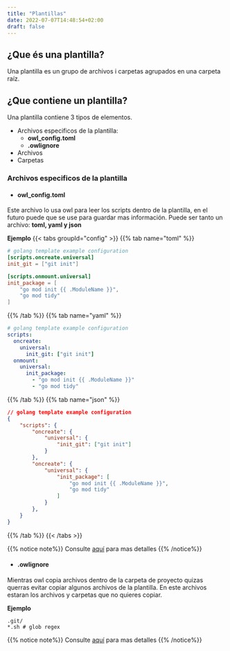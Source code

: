 ```yaml
---
title: "Plantillas"
date: 2022-07-07T14:48:54+02:00
draft: false
---
```


## ¿Que és una plantilla?
Una plantilla es un grupo de archivos i carpetas agrupados en una carpeta raíz.

## ¿Que contiene un plantilla?
Una plantilla contiene 3 tipos de elementos.

- Archivos especificos de la plantilla:
    - **owl_config.toml**
    - **.owlignore**
- Archivos
- Carpetas

### Archivos especificos de la plantilla

- #### owl_config.toml
Este archivo lo usa owl para leer los scripts dentro de la plantilla,
en el futuro puede que se use para guardar mas información. Puede ser
tanto un archivo: **toml, yaml y json**

**Ejemplo**
{{< tabs groupId="config" >}}
{{% tab name="toml" %}}
```toml
# golang template example configuration
[scripts.oncreate.universal]
init_git = ["git init"]

[scripts.onmount.universal]
init_package = [
    "go mod init {{ .ModuleName }}",
    "go mod tidy"
]
```
{{% /tab %}}
{{% tab name="yaml" %}}
```yaml
# golang template example configuration
scripts:
  oncreate:
    universal:
      init_git: ["git init"]
  onmount:
    universal:
      init_package:
        - "go mod init {{ .ModuleName }}"
        - "go mod tidy"
```
{{% /tab %}}
{{% tab name="json" %}}
```json
// golang template example configuration
{
    "scripts": {
        "oncreate": {
            "universal": {
                "init_git": ["git init"]
            }
        },
        "oncreate": {
            "universal": {
                "init_package": [
                    "go mod init {{ .ModuleName }}",
                    "go mod tidy"
                ]
            }
        },
    }
}
```
{{% /tab %}}
{{< /tabs >}}

{{% notice note%}}
Consulte [aquí]() para mas detalles
{{% /notice%}}

- #### .owlignore
Mientras owl copia archivos dentro de la carpeta de proyecto quizas querras evitar copiar
algunos archivos de la plantilla. En este archivos estaran los archivos y carpetas que no quieres copiar.

**Ejemplo**
```
.git/
*.sh # glob regex
```

{{% notice note%}}
Consulte [aquí]() para mas detalles
{{% /notice%}}
